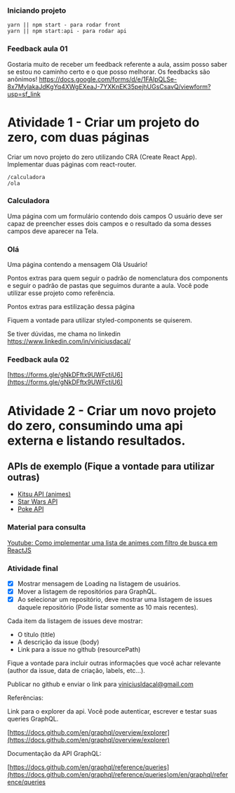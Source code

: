 ### Iniciando projeto
```
yarn || npm start - para rodar front
yarn || npm start:api - para rodar api
```

### Feedback aula 01

Gostaria muito de receber um feedback referente a aula, assim posso saber se estou no caminho certo e o que posso melhorar.
Os feedbacks são anônimos!
https://docs.google.com/forms/d/e/1FAIpQLSe-8x7MylakaJdKgYq4XWgEXeaJ-7YXKnEK35pejhUGsCsavQ/viewform?usp=sf_link

# Atividade 1 - Criar um projeto do zero, com duas páginas

Criar um novo projeto do zero utilizando CRA (Create React App).
Implementar duas páginas com react-router.

```
/calculadora
/ola
```

### Calculadora

Uma página com um formulário contendo dois campos
O usuário deve ser capaz de preencher esses dois campos e o resultado da soma desses
campos deve aparecer na Tela.

### Olá

Uma página contendo a mensagem Olá Usuário!

Pontos extras para quem seguir o padrão de nomenclatura dos components e seguir o padrão de pastas que seguimos durante a aula. Você pode utilizar esse projeto como referência.

Pontos extras para estilização dessa página

Fiquem a vontade para utilizar styled-components se quiserem.

Se tiver dúvidas, me chama no linkedin https://www.linkedin.com/in/viniciusdacal/

### Feedback aula 02

[https://forms.gle/gNkDFftx9UWFctiU6](https://forms.gle/gNkDFftx9UWFctiU6)

# Atividade 2 - Criar um novo projeto do zero, consumindo uma api externa e listando resultados.

## APIs de exemplo (Fique a vontade para utilizar outras)

 - [Kitsu API (animes)](https://kitsu.docs.apiary.io/)
 - [Star Wars API](https://swapi.dev/)
 - [Poke API](https://pokeapi.co/)

### Material para consulta
[Youtube: Como implementar uma lista de animes com filtro de busca em ReactJS](https://youtu.be/k0cZA0NYTyQ)

### Atividade final

- [x] Mostrar mensagem de Loading na listagem de usuários.
- [x] Mover a listagem de repositórios para GraphQL.
- [x] Ao selecionar um repositório, deve mostrar uma listagem de issues daquele repositório (Pode listar somente as 10 mais recentes).

Cada item da listagem de issues deve mostrar:

- O título (title)
- A descrição da issue (body)
- Link para a issue no github (resourcePath)

Fique a vontade para incluir outras informações que você achar relevante (author da issue, data de criação, labels, etc...).

Publicar no github e enviar o link para viniciusldacal@gmail.com

Referências:

Link para o explorer da api. Você pode autenticar, escrever e testar suas queries GraphQL.

[https://docs.github.com/en/graphql/overview/explorer](https://docs.github.com/en/graphql/overview/explorer)

Documentação da API GraphQL:

[https://docs.github.com/en/graphql/reference/queries](https://docs.github.com/en/graphql/reference/queries)om/en/graphql/reference/queries